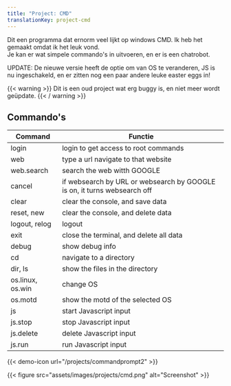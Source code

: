 ```yaml
---
title: "Project: CMD"
translationKey: project-cmd
---
```


Dit een programma dat ernorm veel lijkt op windows CMD. Ik heb het gemaakt omdat ik het leuk vond.  
Je kan er wat simpele commando's in uitvoeren, en er is een chatrobot.

UPDATE: De nieuwe versie heeft de optie om van OS te veranderen, JS is nu ingeschakeld, en er zitten nog een paar andere leuke easter eggs in!

{{< warning >}}
Dit is een oud project wat erg buggy is, en niet meer wordt geüpdate.
{{< / warning >}}

## Commando's

| Command          | Functie                                                                  |
| ---------------- | ------------------------------------------------------------------------ |
| login            | login to get access to root commands                                     |
| web              | type a url navigate to that website                                      |
| web.search       | search the web witth GOOGLE                                              |
| cancel           | if websearch by URL or websearch by GOOGLE is on, it turns websearch off |
| clear            | clear the console, and save data                                         |
| reset, new       | clear the console, and delete data                                       |
| logout, relog    | logout                                                                   |
| exit             | close the terminal, and delete all data                                  |
| debug            | show debug info                                                          |
| cd               | navigate to a directory                                                  |
| dir, ls          | show the files in the directory                                          |
| os.linux, os.win | change OS                                                                |
| os.motd          | show the motd of the selected OS                                         |
| js               | start Javascript input                                                   |
| js.stop          | stop Javascript input                                                    |
| js.delete        | delete Javascript input                                                  |
| js.run           | run Javascript input                                                     |

<span hidden>Post information</span> {{< demo-icon url="/projects/commandprompt2" >}}

{{< figure src="assets/images/projects/cmd.png" alt="Screenshot" >}}
